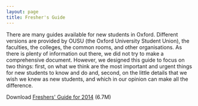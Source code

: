```yaml
---
layout: page
title: Fresher's Guide
---
```


There are many guides available for new students in Oxford. Different
versions are provided by OUSU (the Oxford University Student Union), the
faculties, the colleges, the common rooms, and other organisations. As
there is plenty of information out there, we did not try to make a
comprehensive document. However, we designed this guide to focus on two
things: first, on what we think are the most important and urgent things
for new students to know and do and, second, on the little details that we
wish we knew as new students, and which in our opinion can make all the
difference. 

<div class="information">
<p>Download
<a href="http://data.exetermcr.org/freshers-guide-2014.pdf">Freshers' Guide for 2014</a>
(6.7M)
</div>
